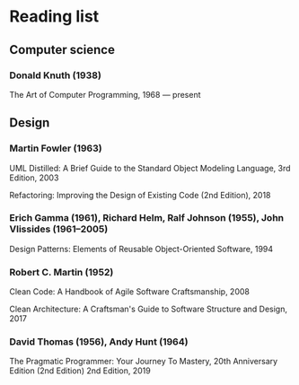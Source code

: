 # Reading list

## Computer science

### Donald Knuth (1938)

The Art of Computer Programming, 1968 — present

## Design

### Martin Fowler (1963)

UML Distilled: A Brief Guide to the Standard Object Modeling Language, 3rd Edition, 2003

Refactoring: Improving the Design of Existing Code (2nd Edition), 2018

### Erich Gamma (1961), Richard Helm, Ralf Johnson (1955), John Vlissides (1961–2005)

Design Patterns: Elements of Reusable Object-Oriented Software, 1994

### Robert C. Martin (1952)

Clean Code: A Handbook of Agile Software Craftsmanship, 2008

Clean Architecture: A Craftsman's Guide to Software Structure and Design, 2017

### David Thomas (1956), Andy Hunt (1964)

The Pragmatic Programmer: Your Journey To Mastery, 20th Anniversary Edition (2nd Edition) 2nd Edition, 2019
